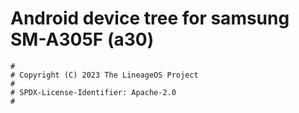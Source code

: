 # Android device tree for samsung SM-A305F (a30)

```
#
# Copyright (C) 2023 The LineageOS Project
#
# SPDX-License-Identifier: Apache-2.0
#
```
